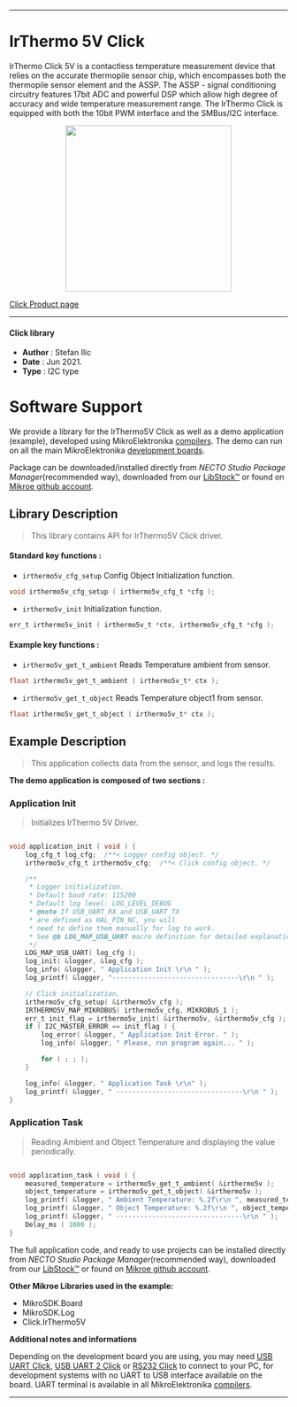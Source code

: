 
---
# IrThermo 5V Click

IrThermo Click 5V is a contactless temperature measurement device that relies on the accurate thermopile sensor chip, which encompasses both the thermopile sensor element and the ASSP. The ASSP - signal conditioning circuitry features 17bit ADC and powerful DSP which allow high degree of accuracy and wide temperature measurement range. The IrThermo Click is equipped with both the 10bit PWM interface and the SMBus/I2C interface.

<p align="center">
  <img src="https://download.mikroe.com/images/click_for_ide/irthermo5v_click.png" height=300px>
</p>

[Click Product page](https://www.mikroe.com/irthermo-5v-click)

---


#### Click library

- **Author**        : Stefan Ilic
- **Date**          : Jun 2021.
- **Type**          : I2C type


# Software Support

We provide a library for the IrThermo5V Click
as well as a demo application (example), developed using MikroElektronika
[compilers](https://www.mikroe.com/necto-studio).
The demo can run on all the main MikroElektronika [development boards](https://www.mikroe.com/development-boards).

Package can be downloaded/installed directly from *NECTO Studio Package Manager*(recommended way), downloaded from our [LibStock&trade;](https://libstock.mikroe.com) or found on [Mikroe github account](https://github.com/MikroElektronika/mikrosdk_click_v2/tree/master/clicks).

## Library Description

> This library contains API for IrThermo5V Click driver.

#### Standard key functions :

- `irthermo5v_cfg_setup` Config Object Initialization function.
```c
void irthermo5v_cfg_setup ( irthermo5v_cfg_t *cfg );
```

- `irthermo5v_init` Initialization function.
```c
err_t irthermo5v_init ( irthermo5v_t *ctx, irthermo5v_cfg_t *cfg );
```

#### Example key functions :

- `irthermo5v_get_t_ambient` Reads Temperature ambient from sensor.
```c
float irthermo5v_get_t_ambient ( irthermo5v_t* ctx );
```

- `irthermo5v_get_t_object` Reads Temperature object1 from sensor.
```c
float irthermo5v_get_t_object ( irthermo5v_t* ctx );
```

## Example Description

> This application collects data from the sensor, and logs the results.

**The demo application is composed of two sections :**

### Application Init

> Initializes IrThermo 5V Driver.

```c

void application_init ( void ) {
    log_cfg_t log_cfg;  /**< Logger config object. */
    irthermo5v_cfg_t irthermo5v_cfg;  /**< Click config object. */

    /** 
     * Logger initialization.
     * Default baud rate: 115200
     * Default log level: LOG_LEVEL_DEBUG
     * @note If USB_UART_RX and USB_UART_TX 
     * are defined as HAL_PIN_NC, you will 
     * need to define them manually for log to work. 
     * See @b LOG_MAP_USB_UART macro definition for detailed explanation.
     */
    LOG_MAP_USB_UART( log_cfg );
    log_init( &logger, &log_cfg );
    log_info( &logger, " Application Init \r\n " );
    log_printf( &logger, "--------------------------------\r\n " );

    // Click initialization.
    irthermo5v_cfg_setup( &irthermo5v_cfg );
    IRTHERMO5V_MAP_MIKROBUS( irthermo5v_cfg, MIKROBUS_1 );
    err_t init_flag = irthermo5v_init( &irthermo5v, &irthermo5v_cfg );
    if ( I2C_MASTER_ERROR == init_flag ) {
        log_error( &logger, " Application Init Error. " );
        log_info( &logger, " Please, run program again... " );

        for ( ; ; );
    }

    log_info( &logger, " Application Task \r\n" );
    log_printf( &logger, " --------------------------------\r\n " );
}

```

### Application Task

> Reading Ambient and Object Temperature and displaying the value periodically.

```c

void application_task ( void ) {
    measured_temperature = irthermo5v_get_t_ambient( &irthermo5v );
    object_temperature = irthermo5v_get_t_object( &irthermo5v );
    log_printf( &logger, " Ambient Temperature: %.2f\r\n ", measured_temperature );
    log_printf( &logger, " Object Temperature: %.2f\r\n ", object_temperature );
    log_printf( &logger, " --------------------------------\r\n " );
    Delay_ms ( 1000 );
}

```


The full application code, and ready to use projects can be installed directly from *NECTO Studio Package Manager*(recommended way), downloaded from our [LibStock&trade;](https://libstock.mikroe.com) or found on [Mikroe github account](https://github.com/MikroElektronika/mikrosdk_click_v2/tree/master/clicks).

**Other Mikroe Libraries used in the example:**

- MikroSDK.Board
- MikroSDK.Log
- Click.IrThermo5V

**Additional notes and informations**

Depending on the development board you are using, you may need
[USB UART Click](https://www.mikroe.com/usb-uart-click),
[USB UART 2 Click](https://www.mikroe.com/usb-uart-2-click) or
[RS232 Click](https://www.mikroe.com/rs232-click) to connect to your PC, for
development systems with no UART to USB interface available on the board. UART
terminal is available in all MikroElektronika
[compilers](https://shop.mikroe.com/compilers).

---
